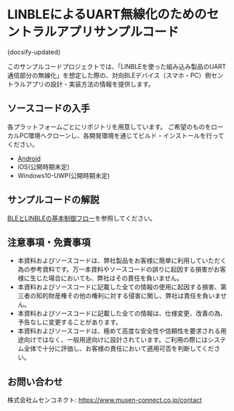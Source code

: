 # LINBLEによるUART無線化のためのセントラルアプリサンプルコード

{docsify-updated}

このサンプルコードプロジェクトでは、「LINBLEを使った組み込み製品のUART通信部分の無線化」を想定した際の、対向BLEデバイス（スマホ・PC）側セントラルアプリの設計・実装方法の情報を提供します。

## ソースコードの入手

各プラットフォームごとにリポジトリを用意しています。
ご希望のものをローカルPC環境へクローンし、各開発環境を通じてビルド・インストールを行ってください。

* [Android]( https://github.com/musen-connect-inc/linble-sample-wireless-uart-android )
* iOS(公開時期未定)
* Windows10-UWP(公開時期未定)

## サンプルコードの解説

[BLEとLINBLEの基本制御フロー](common/flows/introduction.md)を参照してください。

## 注意事項・免責事項

* 本資料およびソースコードは、弊社製品をお客様に簡単に利用していただく為の参考資料です。万一本資料やソースコードの誤りに起因する損害がお客様に生じた場合においても、弊社はその責任を負いません。
* 本資料およびソースコードに記載した全ての情報の使用に起因する損害、第三者の知的財産権その他の権利に対する侵害に関し、弊社は責任を負いません。
* 本資料およびソースコードに記載した全ての情報は、仕様変更、改善の為、予告なしに変更することがあります。
* 本資料およびソースコードは、極めて高度な安全性や信頼性を要求される用途向けではなく、一般用途向けに設計されています。ご利用の際にはシステム全体で十分に評価し、お客様の責任において適用可否を判断してください。

## お問い合わせ

株式会社ムセンコネクト: https://www.musen-connect.co.jp/contact
